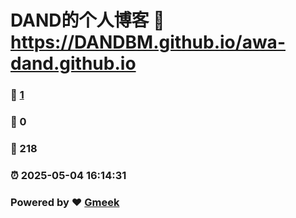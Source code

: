 # DAND的个人博客 :link: https://DANDBM.github.io/awa-dand.github.io 
### :page_facing_up: [1](https://DANDBM.github.io/awa-dand.github.io/tag.html) 
### :speech_balloon: 0 
### :hibiscus: 218 
### :alarm_clock: 2025-05-04 16:14:31 
### Powered by :heart: [Gmeek](https://github.com/Meekdai/Gmeek)
